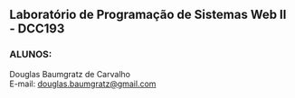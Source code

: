 ## Laboratório de Programação de Sistemas Web II - DCC193


### ALUNOS:

Douglas Baumgratz de Carvalho <br>
E-mail: douglas.baumgratz@gmail.com  
